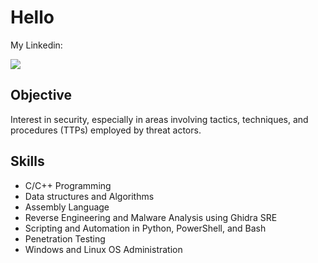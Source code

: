 # Hello

My Linkedin:

<a href="https://www.linkedin.com/in/jaylimzjinzhi/"><img src="https://img.shields.io/badge/-LinkedIn-0072b1?&style=for-the-badge&logo=linkedin&logoColor=white" /></a>

## Objective

Interest in security, especially in areas involving tactics, techniques, and procedures (TTPs) employed by threat actors.

## Skills

- C/C++ Programming          
- Data structures and Algorithms 
- Assembly Language        
- Reverse Engineering and Malware Analysis using Ghidra SRE      
- Scripting and Automation in Python, PowerShell, and Bash                 
- Penetration Testing 
- Windows and Linux OS Administration 
